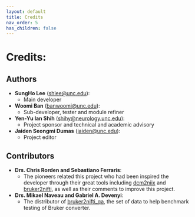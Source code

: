 ```yaml
---
layout: default
title: Credits
nav_order: 5
has_children: false
---
```


# Credits:
## Authors
- **SungHo Lee** (shlee@unc.edu):
    - Main developer
- **Woomi Ban** (banwoomi@unc.edu):
    - Sub-developer, tester and module refiner
- **Yen-Yu Ian Shih** (shihy@neurology.unc.edu):
    - Project sponsor and technical and academic advisory
- **Jaiden Seongmi Dumas** (jaiden@unc.edu):
    - Project editor

## Contributors
- **Drs. Chris Rorden and Sebastiano Ferraris**:
    - The pioneers related this project who had been inspired the developer
 through their great tools including [dcm2niix](https://github.com/rordenlab/dcm2niix) and
 [bruker2nifti](https://github.com/SebastianoF/bruker2nifti), as well as their comments to improve this project.
- **Drs. Mikael Naveau and Gabriel A. Devenyi**:
    - The distributor of [bruker2nifti_qa](https://gitlab.com/naveau/bruker2nifti_qa), the set of data
to help benchmark testing of Bruker converter.
